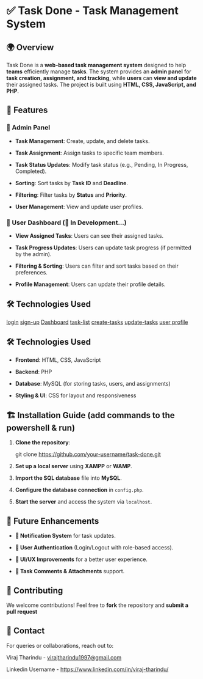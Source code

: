 # ✅ Task Done - Task Management System


## 🌍 Overview
Task Done is a **web-based task management system** designed to help **teams** efficiently manage **tasks**. The system provides an **admin panel** for **task creation, assignment, and tracking**, while **users** can **view and update** their assigned tasks. The project is built using **HTML, CSS, JavaScript, and PHP**.


## 🌟 Features


### 👑 Admin Panel

- **Task Management**: Create, update, and delete tasks.
  
- **Task Assignment**: Assign tasks to specific team members.
  
- **Task Status Updates**: Modify task status (e.g., Pending, In Progress, Completed).
  
- **Sorting**: Sort tasks by **Task ID** and **Deadline**.
  
- **Filtering**: Filter tasks by **Status** and **Priority**.

- **User Management**: View and update user profiles.
  

### 👤 User Dashboard (🚧 In Development...)

- **View Assigned Tasks**: Users can see their assigned tasks.
  
- **Task Progress Updates**: Users can update task progress (if permitted by the admin).
  
- **Filtering & Sorting**: Users can filter and sort tasks based on their preferences.
  
- **Profile Management**: Users can update their profile details.


## 🛠 Technologies Used

[login]()
[sign-up]()
[Dashboard]()
[task-list]()
[create-tasks]()
[update-tasks]()
[user profile]()

## 🛠 Technologies Used

- **Frontend**: HTML, CSS, JavaScript
  
- **Backend**: PHP
  
- **Database**: MySQL (for storing tasks, users, and assignments)
  
- **Styling & UI**: CSS for layout and responsiveness
  

## 🏗 Installation Guide (add commands to the powershell & run)

1. **Clone the repository**:
   
   
   git clone https://github.com/your-username/task-done.git
   
   
2. **Set up a local server** using **XAMPP** or **WAMP**.
   
3. **Import the SQL database** file into **MySQL**.
   
4. **Configure the database connection** in `config.php`.
   
5. **Start the server** and access the system via `localhost`.
    

## 🔮 Future Enhancements

- **🔔 Notification System** for task updates.
  
- **🔐 User Authentication** (Login/Logout with role-based access).
  
- **🎨 UI/UX Improvements** for a better user experience.
  
- **📎 Task Comments & Attachments** support.
  

## 🤝 Contributing

We welcome contributions! Feel free to **fork** the repository and **submit a pull request**


## 📧 Contact

For queries or collaborations, reach out to:

Viraj Tharindu - virajtharindu1997@gmail.com

Linkedin Username - https://www.linkedin.com/in/viraj-tharindu/




